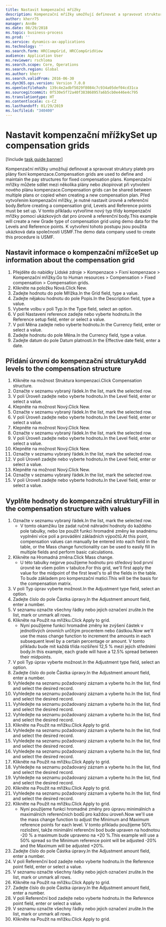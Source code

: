 ```yaml
---
title: Nastavit kompenzační mřížky
description: Kompenzační mřížky umožňují definovat a spravovat struktury plateb pro plány fixní kompenzace.
author: kherr75
manager: AnnBe
ms.date: 08/29/2018
ms.topic: business-process
ms.prod: ''
ms.service: dynamics-ax-applications
ms.technology: ''
ms.search.form: HRCCompGrid, HRCCompGridView
audience: Application User
ms.reviewer: rschloma
ms.search.scope: Core, Operations
ms.search.region: Global
ms.author: kherr
ms.search.validFrom: 2016-06-30
ms.dyn365.ops.version: Version 7.0.0
ms.openlocfilehash: 139c4e2adbf5029f8084c7c934a05def04cd31ca
ms.sourcegitcommit: 0f530e5f72a40f383868957a6b5cb0e446e4c795
ms.translationtype: HT
ms.contentlocale: cs-CZ
ms.lasthandoff: 01/29/2019
ms.locfileid: "340400"
---
```

# <a name="set-up-compensation-grids"></a><span data-ttu-id="19aaf-103">Nastavit kompenzační mřížky</span><span class="sxs-lookup"><span data-stu-id="19aaf-103">Set up compensation grids</span></span>

[!include [task guide banner](../../includes/task-guide-banner.md)]

<span data-ttu-id="19aaf-104">Kompenzační mřížky umožňují definovat a spravovat struktury plateb pro plány fixní kompenzace.</span><span class="sxs-lookup"><span data-stu-id="19aaf-104">Compensation grids are used to define and maintain the pay structures for fixed compensation plans.</span></span> <span data-ttu-id="19aaf-105">Kompenzační mřížky můžete sdílet mezi několika plány nebo zkopírovat při vytvoření nového plánu kompenzace.</span><span class="sxs-lookup"><span data-stu-id="19aaf-105">Compensation grids can be shared between multiple plans or copied when creating a new compensation plan.</span></span>  <span data-ttu-id="19aaf-106">Před vytvořením kompenzační mřížky, je nutné nastavit úrovně a referenční body.</span><span class="sxs-lookup"><span data-stu-id="19aaf-106">Before creating a compensation grid, Levels and Reference points must be set up.</span></span> <span data-ttu-id="19aaf-107">V tomto příkladu vytvoříme nový typ třídy kompenzační mřížky pomocí ukázkových dat pro úrovně a referenční body.</span><span class="sxs-lookup"><span data-stu-id="19aaf-107">This example will create a new Grade type of compensation grid using demo data for the Levels and Reference points.</span></span> <span data-ttu-id="19aaf-108">K vytvoření tohoto postupu jsou použita ukázková data společnosti USMF.</span><span class="sxs-lookup"><span data-stu-id="19aaf-108">The demo data company used to create this procedure is USMF.</span></span>


## <a name="set-up-information-about-the-compensation-grid"></a><span data-ttu-id="19aaf-109">Nastavit informace o kompenzační mřížce</span><span class="sxs-lookup"><span data-stu-id="19aaf-109">Set up information about the compensation grid</span></span>
1. <span data-ttu-id="19aaf-110">Přejděte do nabídky Lidské zdroje > Kompenzace > Fixní kompenzace > Kompenzační mřížky.</span><span class="sxs-lookup"><span data-stu-id="19aaf-110">Go to Human resources > Compensation > Fixed compensation > Compensation grids.</span></span>
2. <span data-ttu-id="19aaf-111">Klikněte na položku Nová.</span><span class="sxs-lookup"><span data-stu-id="19aaf-111">Click New.</span></span>
3. <span data-ttu-id="19aaf-112">Zadejte hodnotu do pole Mřížka.</span><span class="sxs-lookup"><span data-stu-id="19aaf-112">In the Grid field, type a value.</span></span>
4. <span data-ttu-id="19aaf-113">Zadejte nějakou hodnotu do pole Popis.</span><span class="sxs-lookup"><span data-stu-id="19aaf-113">In the Description field, type a value.</span></span>
5. <span data-ttu-id="19aaf-114">Vyberte volbu v poli Typ.</span><span class="sxs-lookup"><span data-stu-id="19aaf-114">In the Type field, select an option.</span></span>
6. <span data-ttu-id="19aaf-115">V poli Nastavení reference zadejte nebo vyberte hodnotu.</span><span class="sxs-lookup"><span data-stu-id="19aaf-115">In the Reference setup field, enter or select a value.</span></span>
7. <span data-ttu-id="19aaf-116">V poli Měna zadejte nebo vyberte hodnotu.</span><span class="sxs-lookup"><span data-stu-id="19aaf-116">In the Currency field, enter or select a value.</span></span>
8. <span data-ttu-id="19aaf-117">Zadejte hodnotu do pole Měna.</span><span class="sxs-lookup"><span data-stu-id="19aaf-117">In the Currency field, type a value.</span></span>
9. <span data-ttu-id="19aaf-118">Zadejte datum do pole Datum platnosti.</span><span class="sxs-lookup"><span data-stu-id="19aaf-118">In the Effective date field, enter a date.</span></span>

## <a name="add-levels-to-the-compensation-structure"></a><span data-ttu-id="19aaf-119">Přidání úrovní do kompenzační struktury</span><span class="sxs-lookup"><span data-stu-id="19aaf-119">Add levels to the compensation structure</span></span>
1. <span data-ttu-id="19aaf-120">Klikněte na možnost Struktura kompenzací.</span><span class="sxs-lookup"><span data-stu-id="19aaf-120">Click Compensation structure.</span></span>
2. <span data-ttu-id="19aaf-121">Označte v seznamu vybraný řádek.</span><span class="sxs-lookup"><span data-stu-id="19aaf-121">In the list, mark the selected row.</span></span>
3. <span data-ttu-id="19aaf-122">V poli Úroveň zadejte nebo vyberte hodnotu.</span><span class="sxs-lookup"><span data-stu-id="19aaf-122">In the Level field, enter or select a value.</span></span>
4. <span data-ttu-id="19aaf-123">Klepněte na možnost Nový.</span><span class="sxs-lookup"><span data-stu-id="19aaf-123">Click New.</span></span>
5. <span data-ttu-id="19aaf-124">Označte v seznamu vybraný řádek.</span><span class="sxs-lookup"><span data-stu-id="19aaf-124">In the list, mark the selected row.</span></span>
6. <span data-ttu-id="19aaf-125">V poli Úroveň zadejte nebo vyberte hodnotu.</span><span class="sxs-lookup"><span data-stu-id="19aaf-125">In the Level field, enter or select a value.</span></span>
7. <span data-ttu-id="19aaf-126">Klepněte na možnost Nový.</span><span class="sxs-lookup"><span data-stu-id="19aaf-126">Click New.</span></span>
8. <span data-ttu-id="19aaf-127">Označte v seznamu vybraný řádek.</span><span class="sxs-lookup"><span data-stu-id="19aaf-127">In the list, mark the selected row.</span></span>
9. <span data-ttu-id="19aaf-128">V poli Úroveň zadejte nebo vyberte hodnotu.</span><span class="sxs-lookup"><span data-stu-id="19aaf-128">In the Level field, enter or select a value.</span></span>
10. <span data-ttu-id="19aaf-129">Klepněte na možnost Nový.</span><span class="sxs-lookup"><span data-stu-id="19aaf-129">Click New.</span></span>
11. <span data-ttu-id="19aaf-130">Označte v seznamu vybraný řádek.</span><span class="sxs-lookup"><span data-stu-id="19aaf-130">In the list, mark the selected row.</span></span>
12. <span data-ttu-id="19aaf-131">V poli Úroveň zadejte nebo vyberte hodnotu.</span><span class="sxs-lookup"><span data-stu-id="19aaf-131">In the Level field, enter or select a value.</span></span>
13. <span data-ttu-id="19aaf-132">Klepněte na možnost Nový.</span><span class="sxs-lookup"><span data-stu-id="19aaf-132">Click New.</span></span>
14. <span data-ttu-id="19aaf-133">Označte v seznamu vybraný řádek.</span><span class="sxs-lookup"><span data-stu-id="19aaf-133">In the list, mark the selected row.</span></span>
15. <span data-ttu-id="19aaf-134">V poli Úroveň zadejte nebo vyberte hodnotu.</span><span class="sxs-lookup"><span data-stu-id="19aaf-134">In the Level field, enter or select a value.</span></span>

## <a name="fill-in-the-compensation-structure-with-values"></a><span data-ttu-id="19aaf-135">Vyplňte hodnoty do kompenzační struktury</span><span class="sxs-lookup"><span data-stu-id="19aaf-135">Fill in the compensation structure with values</span></span>
1. <span data-ttu-id="19aaf-136">Označte v seznamu vybraný řádek.</span><span class="sxs-lookup"><span data-stu-id="19aaf-136">In the list, mark the selected row.</span></span>
    * <span data-ttu-id="19aaf-137">V tomto okamžiku lze zadat ručně náhradní hodnoty do každého pole tabulky, nebo lze použít funkci hromadné změny ke snadnému vyplnění více polí a provádění základních výpočtů.</span><span class="sxs-lookup"><span data-stu-id="19aaf-137">At this point, compensation values can manually be entered into each field in the table, or the Mass change functionality can be used to easily fill in multiple fields and perform basic calculations.</span></span>  
2. <span data-ttu-id="19aaf-138">Klikněte na Hromadná změna.</span><span class="sxs-lookup"><span data-stu-id="19aaf-138">Click Mass change.</span></span>
    * <span data-ttu-id="19aaf-139">U této tabulky nejprve použijeme hodnotu pro středový bod první úrovně ke všem polím v tabulce.</span><span class="sxs-lookup"><span data-stu-id="19aaf-139">For this grid, we'll first apply the value for the midpoint of the first level's to all the fields in the table.</span></span> <span data-ttu-id="19aaf-140">To bude základem pro kompenzační matici.</span><span class="sxs-lookup"><span data-stu-id="19aaf-140">This will be the basis for the compensation matrix.</span></span>  
3. <span data-ttu-id="19aaf-141">V poli Typ úprav vyberte možnost.</span><span class="sxs-lookup"><span data-stu-id="19aaf-141">In the Adjustment type field, select an option.</span></span>
4. <span data-ttu-id="19aaf-142">Zadejte číslo do pole Částka úpravy.</span><span class="sxs-lookup"><span data-stu-id="19aaf-142">In the Adjustment amount field, enter a number.</span></span>
5. <span data-ttu-id="19aaf-143">V seznamu označte všechny řádky nebo jejich označení zrušte.</span><span class="sxs-lookup"><span data-stu-id="19aaf-143">In the list, mark or unmark all rows.</span></span>
6. <span data-ttu-id="19aaf-144">Klikněte na Použít na mřížku.</span><span class="sxs-lookup"><span data-stu-id="19aaf-144">Click Apply to grid.</span></span>
    * <span data-ttu-id="19aaf-145">Nyní použijeme funkci hromadné změny ke zvýšení částek v jednotlivých úrovních určitým procentem nebo částkou.</span><span class="sxs-lookup"><span data-stu-id="19aaf-145">Now we'll use the mass change function to increment the amounts in each subsequent level by a certain percentage or amount.</span></span> <span data-ttu-id="19aaf-146">V tomto příkladu bude mít každá třída rozšíření 12,5 % mezi jejich středními body.</span><span class="sxs-lookup"><span data-stu-id="19aaf-146">In this example, each grade will have a 12.5% spread between their midpoints.</span></span>  
7. <span data-ttu-id="19aaf-147">V poli Typ úprav vyberte možnost.</span><span class="sxs-lookup"><span data-stu-id="19aaf-147">In the Adjustment type field, select an option.</span></span>
8. <span data-ttu-id="19aaf-148">Zadejte číslo do pole Částka úpravy.</span><span class="sxs-lookup"><span data-stu-id="19aaf-148">In the Adjustment amount field, enter a number.</span></span>
9. <span data-ttu-id="19aaf-149">Vyhledejte na seznamu požadovaný záznam a vyberte ho.</span><span class="sxs-lookup"><span data-stu-id="19aaf-149">In the list, find and select the desired record.</span></span>
10. <span data-ttu-id="19aaf-150">Vyhledejte na seznamu požadovaný záznam a vyberte ho.</span><span class="sxs-lookup"><span data-stu-id="19aaf-150">In the list, find and select the desired record.</span></span>
11. <span data-ttu-id="19aaf-151">Vyhledejte na seznamu požadovaný záznam a vyberte ho.</span><span class="sxs-lookup"><span data-stu-id="19aaf-151">In the list, find and select the desired record.</span></span>
12. <span data-ttu-id="19aaf-152">Vyhledejte na seznamu požadovaný záznam a vyberte ho.</span><span class="sxs-lookup"><span data-stu-id="19aaf-152">In the list, find and select the desired record.</span></span>
13. <span data-ttu-id="19aaf-153">Klikněte na Použít na mřížku.</span><span class="sxs-lookup"><span data-stu-id="19aaf-153">Click Apply to grid.</span></span>
14. <span data-ttu-id="19aaf-154">Vyhledejte na seznamu požadovaný záznam a vyberte ho.</span><span class="sxs-lookup"><span data-stu-id="19aaf-154">In the list, find and select the desired record.</span></span>
15. <span data-ttu-id="19aaf-155">Vyhledejte na seznamu požadovaný záznam a vyberte ho.</span><span class="sxs-lookup"><span data-stu-id="19aaf-155">In the list, find and select the desired record.</span></span>
16. <span data-ttu-id="19aaf-156">Vyhledejte na seznamu požadovaný záznam a vyberte ho.</span><span class="sxs-lookup"><span data-stu-id="19aaf-156">In the list, find and select the desired record.</span></span>
17. <span data-ttu-id="19aaf-157">Klikněte na Použít na mřížku.</span><span class="sxs-lookup"><span data-stu-id="19aaf-157">Click Apply to grid.</span></span>
18. <span data-ttu-id="19aaf-158">Vyhledejte na seznamu požadovaný záznam a vyberte ho.</span><span class="sxs-lookup"><span data-stu-id="19aaf-158">In the list, find and select the desired record.</span></span>
19. <span data-ttu-id="19aaf-159">Vyhledejte na seznamu požadovaný záznam a vyberte ho.</span><span class="sxs-lookup"><span data-stu-id="19aaf-159">In the list, find and select the desired record.</span></span>
20. <span data-ttu-id="19aaf-160">Klikněte na Použít na mřížku.</span><span class="sxs-lookup"><span data-stu-id="19aaf-160">Click Apply to grid.</span></span>
21. <span data-ttu-id="19aaf-161">Vyhledejte na seznamu požadovaný záznam a vyberte ho.</span><span class="sxs-lookup"><span data-stu-id="19aaf-161">In the list, find and select the desired record.</span></span>
22. <span data-ttu-id="19aaf-162">Klikněte na Použít na mřížku.</span><span class="sxs-lookup"><span data-stu-id="19aaf-162">Click Apply to grid.</span></span>
    * <span data-ttu-id="19aaf-163">Nyní použijeme funkci hromadné změny pro úpravu minimálních a maximálních referenčních bodů pro každou úroveň.</span><span class="sxs-lookup"><span data-stu-id="19aaf-163">Now we'll use the mass change function to adjust the Minimum and Maximum reference points for each level.</span></span> <span data-ttu-id="19aaf-164">V tomto příkladu použijeme 50% rozložení, takže minimální referenční bod bude upraven na hodnotou -20 % a maximum bude upraveno na +20 %.</span><span class="sxs-lookup"><span data-stu-id="19aaf-164">This example will use a 50% spread so the Minimum reference point will be adjusted -20% and the Maximum will be adjusted +20%.</span></span>  
23. <span data-ttu-id="19aaf-165">Zadejte číslo do pole Částka úpravy.</span><span class="sxs-lookup"><span data-stu-id="19aaf-165">In the Adjustment amount field, enter a number.</span></span>
24. <span data-ttu-id="19aaf-166">V poli Referenční bod zadejte nebo vyberte hodnotu.</span><span class="sxs-lookup"><span data-stu-id="19aaf-166">In the Reference point field, enter or select a value.</span></span>
25. <span data-ttu-id="19aaf-167">V seznamu označte všechny řádky nebo jejich označení zrušte.</span><span class="sxs-lookup"><span data-stu-id="19aaf-167">In the list, mark or unmark all rows.</span></span>
26. <span data-ttu-id="19aaf-168">Klikněte na Použít na mřížku.</span><span class="sxs-lookup"><span data-stu-id="19aaf-168">Click Apply to grid.</span></span>
27. <span data-ttu-id="19aaf-169">Zadejte číslo do pole Částka úpravy.</span><span class="sxs-lookup"><span data-stu-id="19aaf-169">In the Adjustment amount field, enter a number.</span></span>
28. <span data-ttu-id="19aaf-170">V poli Referenční bod zadejte nebo vyberte hodnotu.</span><span class="sxs-lookup"><span data-stu-id="19aaf-170">In the Reference point field, enter or select a value.</span></span>
29. <span data-ttu-id="19aaf-171">V seznamu označte všechny řádky nebo jejich označení zrušte.</span><span class="sxs-lookup"><span data-stu-id="19aaf-171">In the list, mark or unmark all rows.</span></span>
30. <span data-ttu-id="19aaf-172">Klikněte na Použít na mřížku.</span><span class="sxs-lookup"><span data-stu-id="19aaf-172">Click Apply to grid.</span></span>

